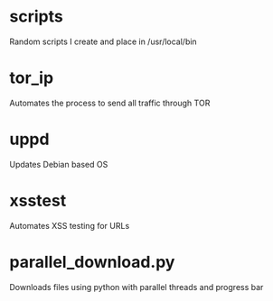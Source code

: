 # scripts
Random scripts I create and place in /usr/local/bin


# tor_ip
Automates the process to send all traffic through TOR

# uppd
Updates Debian based OS

# xsstest
Automates XSS testing for URLs

# parallel_download.py
Downloads files using python with parallel threads and progress bar
